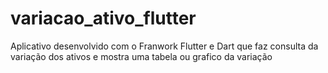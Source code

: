 # variacao_ativo_flutter
Aplicativo desenvolvido com o Franwork Flutter e Dart que faz consulta da variação dos ativos e mostra uma tabela ou grafico da variação
